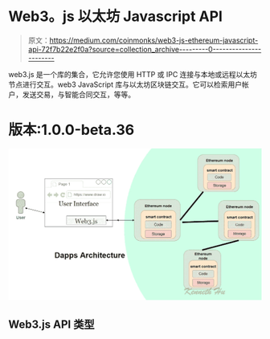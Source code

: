 # Web3。js 以太坊 Javascript API

> 原文：<https://medium.com/coinmonks/web3-js-ethereum-javascript-api-72f7b22e2f0a?source=collection_archive---------0----------------------->

web3.js 是一个库的集合，它允许您使用 HTTP 或 IPC 连接与本地或远程以太坊节点进行交互。web3 JavaScript 库与以太坊区块链交互。它可以检索用户帐户，发送交易，与智能合同交互，等等。

# 版本:1.0.0-beta.36

![](img/1bd54375bb52eb2972d9f40b1f43d3f6.png)

## Web3.js API 类型